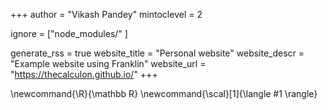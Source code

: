 <!--
Add here global page variables to use throughout your
website.
The website_* must be defined for the RSS to work
-->
<!--
Add here global page variables to use throughout your website.
-->
+++
author = "Vikash Pandey"
mintoclevel = 2

<!--
Add here files or directories that should be ignored by Franklin, otherwise
these files might be copied and, if markdown, processed by Franklin which
you might not want. Indicate directories by ending the name with a `/`.
-->

ignore = ["node_modules/" ]

<!--
# RSS (the website_{title, descr, url} must be defined to get RSS)
-->
generate_rss = true
website_title = "Personal website"
website_descr = "Example website using Franklin"
website_url   = "https://thecalculon.github.io/"
+++

<!--
Add here global latex commands to use throughout your pages.
-->
\newcommand{\R}{\mathbb R}
\newcommand{\scal}[1]{\langle #1 \rangle}

